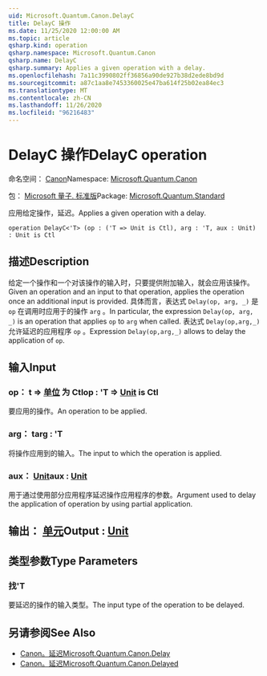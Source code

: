 ```yaml
---
uid: Microsoft.Quantum.Canon.DelayC
title: DelayC 操作
ms.date: 11/25/2020 12:00:00 AM
ms.topic: article
qsharp.kind: operation
qsharp.namespace: Microsoft.Quantum.Canon
qsharp.name: DelayC
qsharp.summary: Applies a given operation with a delay.
ms.openlocfilehash: 7a11c3990802ff36856a90de927b38d2ede8bd9d
ms.sourcegitcommit: a87c1aa8e7453360025e47ba614f25b02ea84ec3
ms.translationtype: MT
ms.contentlocale: zh-CN
ms.lasthandoff: 11/26/2020
ms.locfileid: "96216483"
---
```

# <a name="delayc-operation"></a><span data-ttu-id="09a29-102">DelayC 操作</span><span class="sxs-lookup"><span data-stu-id="09a29-102">DelayC operation</span></span>

<span data-ttu-id="09a29-103">命名空间： [Canon](xref:Microsoft.Quantum.Canon)</span><span class="sxs-lookup"><span data-stu-id="09a29-103">Namespace: [Microsoft.Quantum.Canon](xref:Microsoft.Quantum.Canon)</span></span>

<span data-ttu-id="09a29-104">包： [Microsoft 量子. 标准版](https://nuget.org/packages/Microsoft.Quantum.Standard)</span><span class="sxs-lookup"><span data-stu-id="09a29-104">Package: [Microsoft.Quantum.Standard](https://nuget.org/packages/Microsoft.Quantum.Standard)</span></span>


<span data-ttu-id="09a29-105">应用给定操作，延迟。</span><span class="sxs-lookup"><span data-stu-id="09a29-105">Applies a given operation with a delay.</span></span>

```qsharp
operation DelayC<'T> (op : ('T => Unit is Ctl), arg : 'T, aux : Unit) : Unit is Ctl
```


## <a name="description"></a><span data-ttu-id="09a29-106">描述</span><span class="sxs-lookup"><span data-stu-id="09a29-106">Description</span></span>

<span data-ttu-id="09a29-107">给定一个操作和一个对该操作的输入时，只要提供附加输入，就会应用该操作。</span><span class="sxs-lookup"><span data-stu-id="09a29-107">Given an operation and an input to that operation, applies the operation once an additional input is provided.</span></span>
<span data-ttu-id="09a29-108">具体而言，表达式 `Delay(op, arg, _)` 是 `op` 在调用时应用于的操作 `arg` 。</span><span class="sxs-lookup"><span data-stu-id="09a29-108">In particular, the expression `Delay(op, arg, _)` is an operation that applies `op` to `arg` when called.</span></span>
<span data-ttu-id="09a29-109">表达式 `Delay(op,arg,_)` 允许延迟的应用程序 `op` 。</span><span class="sxs-lookup"><span data-stu-id="09a29-109">Expression `Delay(op,arg,_)` allows to delay the application of `op`.</span></span>

## <a name="input"></a><span data-ttu-id="09a29-110">输入</span><span class="sxs-lookup"><span data-stu-id="09a29-110">Input</span></span>

### <a name="op--t--unit--is-ctl"></a><span data-ttu-id="09a29-111">op： t => [单位](xref:microsoft.quantum.lang-ref.unit)  为 Ctl</span><span class="sxs-lookup"><span data-stu-id="09a29-111">op : 'T => [Unit](xref:microsoft.quantum.lang-ref.unit)  is Ctl</span></span>

<span data-ttu-id="09a29-112">要应用的操作。</span><span class="sxs-lookup"><span data-stu-id="09a29-112">An operation to be applied.</span></span>


### <a name="arg--t"></a><span data-ttu-id="09a29-113">arg： t</span><span class="sxs-lookup"><span data-stu-id="09a29-113">arg : 'T</span></span>

<span data-ttu-id="09a29-114">将操作应用到的输入。</span><span class="sxs-lookup"><span data-stu-id="09a29-114">The input to which the operation is applied.</span></span>


### <a name="aux--unit"></a><span data-ttu-id="09a29-115">aux： [Unit](xref:microsoft.quantum.lang-ref.unit)</span><span class="sxs-lookup"><span data-stu-id="09a29-115">aux : [Unit](xref:microsoft.quantum.lang-ref.unit)</span></span>

<span data-ttu-id="09a29-116">用于通过使用部分应用程序延迟操作应用程序的参数。</span><span class="sxs-lookup"><span data-stu-id="09a29-116">Argument used to delay the application of operation by using partial application.</span></span>



## <a name="output--unit"></a><span data-ttu-id="09a29-117">输出： [单元](xref:microsoft.quantum.lang-ref.unit)</span><span class="sxs-lookup"><span data-stu-id="09a29-117">Output : [Unit](xref:microsoft.quantum.lang-ref.unit)</span></span>



## <a name="type-parameters"></a><span data-ttu-id="09a29-118">类型参数</span><span class="sxs-lookup"><span data-stu-id="09a29-118">Type Parameters</span></span>

### <a name="t"></a><span data-ttu-id="09a29-119">找</span><span class="sxs-lookup"><span data-stu-id="09a29-119">'T</span></span>

<span data-ttu-id="09a29-120">要延迟的操作的输入类型。</span><span class="sxs-lookup"><span data-stu-id="09a29-120">The input type of the operation to be delayed.</span></span>

## <a name="see-also"></a><span data-ttu-id="09a29-121">另请参阅</span><span class="sxs-lookup"><span data-stu-id="09a29-121">See Also</span></span>

- [<span data-ttu-id="09a29-122">Canon。延迟</span><span class="sxs-lookup"><span data-stu-id="09a29-122">Microsoft.Quantum.Canon.Delay</span></span>](xref:Microsoft.Quantum.Canon.Delay)
- [<span data-ttu-id="09a29-123">Canon。延迟</span><span class="sxs-lookup"><span data-stu-id="09a29-123">Microsoft.Quantum.Canon.Delayed</span></span>](xref:Microsoft.Quantum.Canon.Delayed)